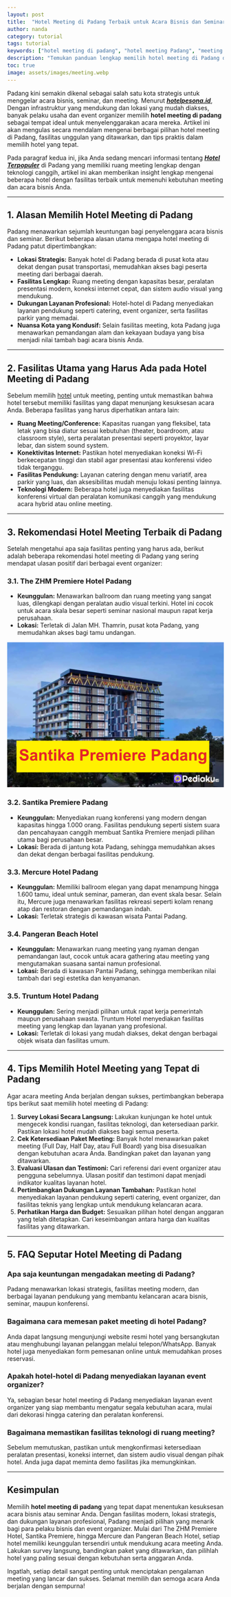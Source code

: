 ```yaml
---
layout: post
title:  "Hotel Meeting di Padang Terbaik untuk Acara Bisnis dan Seminar"
author: nanda
category: tutorial
tags: tutorial
keywords: ["hotel meeting di padang", "hotel meeting Padang", "meeting hotel Padang", "hotel meeting terbaik", "acara bisnis Padang", "seminar Padang", "Hotel Terpopuler"]
description: "Temukan panduan lengkap memilih hotel meeting di Padang dengan fasilitas modern, ruang konferensi luas, dan layanan terbaik untuk mendukung acara bisnis dan seminar Anda."
toc: true
image: assets/images/meeting.webp
---
```


Padang kini semakin dikenal sebagai salah satu kota strategis untuk menggelar acara bisnis, seminar, dan meeting. Menurut ***[hotelpesona.id](https://hotelpesona.id)***, Dengan infrastruktur yang mendukung dan lokasi yang mudah diakses, banyak pelaku usaha dan event organizer memilih **hotel meeting di padang** sebagai tempat ideal untuk menyelenggarakan acara mereka. Artikel ini akan mengulas secara mendalam mengenai berbagai pilihan hotel meeting di Padang, fasilitas unggulan yang ditawarkan, dan tips praktis dalam memilih hotel yang tepat.

Pada paragraf kedua ini, jika Anda sedang mencari informasi tentang [***Hotel Terpopuler***](https://hotelpesona.id/hotel-bertema/hotel-terpopuler-di-destinasi-wisata-tertentu/) di Padang yang memiliki ruang meeting lengkap dengan teknologi canggih, artikel ini akan memberikan insight lengkap mengenai beberapa hotel dengan fasilitas terbaik untuk memenuhi kebutuhan meeting dan acara bisnis Anda.

---

## 1. Alasan Memilih Hotel Meeting di Padang

Padang menawarkan sejumlah keuntungan bagi penyelenggara acara bisnis dan seminar. Berikut beberapa alasan utama mengapa hotel meeting di Padang patut dipertimbangkan:

- **Lokasi Strategis:** Banyak hotel di Padang berada di pusat kota atau dekat dengan pusat transportasi, memudahkan akses bagi peserta meeting dari berbagai daerah.
- **Fasilitas Lengkap:** Ruang meeting dengan kapasitas besar, peralatan presentasi modern, koneksi internet cepat, dan sistem audio visual yang mendukung.
- **Dukungan Layanan Profesional:** Hotel-hotel di Padang menyediakan layanan pendukung seperti catering, event organizer, serta fasilitas parkir yang memadai.
- **Nuansa Kota yang Kondusif:** Selain fasilitas meeting, kota Padang juga menawarkan pemandangan alam dan kekayaan budaya yang bisa menjadi nilai tambah bagi acara bisnis Anda.

---

## 2. Fasilitas Utama yang Harus Ada pada Hotel Meeting di Padang

Sebelum memilih [hotel](ttps://pediaku.id/liburan-thailand-low-budget/) untuk meeting, penting untuk memastikan bahwa hotel tersebut memiliki fasilitas yang dapat menunjang kesuksesan acara Anda. Beberapa fasilitas yang harus diperhatikan antara lain:

- **Ruang Meeting/Conference:** Kapasitas ruangan yang fleksibel, tata letak yang bisa diatur sesuai kebutuhan (theater, boardroom, atau classroom style), serta peralatan presentasi seperti proyektor, layar lebar, dan sistem sound system.
- **Konektivitas Internet:** Pastikan hotel menyediakan koneksi Wi-Fi berkecepatan tinggi dan stabil agar presentasi atau konferensi video tidak terganggu.
- **Fasilitas Pendukung:** Layanan catering dengan menu variatif, area parkir yang luas, dan aksesibilitas mudah menuju lokasi penting lainnya.
- **Teknologi Modern:** Beberapa hotel juga menyediakan fasilitas konferensi virtual dan peralatan komunikasi canggih yang mendukung acara hybrid atau online meeting.

---

## 3. Rekomendasi Hotel Meeting Terbaik di Padang

Setelah mengetahui apa saja fasilitas penting yang harus ada, berikut adalah beberapa rekomendasi hotel meeting di Padang yang sering mendapat ulasan positif dari berbagai event organizer:

### 3.1. The ZHM Premiere Hotel Padang
- **Keunggulan:** Menawarkan ballroom dan ruang meeting yang sangat luas, dilengkapi dengan peralatan audio visual terkini. Hotel ini cocok untuk acara skala besar seperti seminar nasional maupun rapat kerja perusahaan.
- **Lokasi:** Terletak di Jalan MH. Thamrin, pusat kota Padang, yang memudahkan akses bagi tamu undangan.

![santika hote](/assets/images/santika.webp)
### 3.2. Santika Premiere Padang
- **Keunggulan:** Menyediakan ruang konferensi yang modern dengan kapasitas hingga 1.000 orang. Fasilitas pendukung seperti sistem suara dan pencahayaan canggih membuat Santika Premiere menjadi pilihan utama bagi perusahaan besar.
- **Lokasi:** Berada di jantung kota Padang, sehingga memudahkan akses dan dekat dengan berbagai fasilitas pendukung.

### 3.3. Mercure Hotel Padang
- **Keunggulan:** Memiliki ballroom elegan yang dapat menampung hingga 1.600 tamu, ideal untuk seminar, pameran, dan event skala besar. Selain itu, Mercure juga menawarkan fasilitas rekreasi seperti kolam renang atap dan restoran dengan pemandangan indah.
- **Lokasi:** Terletak strategis di kawasan wisata Pantai Padang.

### 3.4. Pangeran Beach Hotel
- **Keunggulan:** Menawarkan ruang meeting yang nyaman dengan pemandangan laut, cocok untuk acara gathering atau meeting yang mengutamakan suasana santai namun profesional.
- **Lokasi:** Berada di kawasan Pantai Padang, sehingga memberikan nilai tambah dari segi estetika dan kenyamanan.

### 3.5. Truntum Hotel Padang
- **Keunggulan:** Sering menjadi pilihan untuk rapat kerja pemerintah maupun perusahaan swasta. Truntum Hotel menyediakan fasilitas meeting yang lengkap dan layanan yang profesional.
- **Lokasi:** Terletak di lokasi yang mudah diakses, dekat dengan berbagai objek wisata dan fasilitas umum.

---

## 4. Tips Memilih Hotel Meeting yang Tepat di Padang

Agar acara meeting Anda berjalan dengan sukses, pertimbangkan beberapa tips berikut saat memilih hotel meeting di Padang:

1. **Survey Lokasi Secara Langsung:** Lakukan kunjungan ke hotel untuk mengecek kondisi ruangan, fasilitas teknologi, dan ketersediaan parkir. Pastikan lokasi hotel mudah diakses bagi semua peserta.
2. **Cek Ketersediaan Paket Meeting:** Banyak hotel menawarkan paket meeting (Full Day, Half Day, atau Full Board) yang bisa disesuaikan dengan kebutuhan acara Anda. Bandingkan paket dan layanan yang ditawarkan.
3. **Evaluasi Ulasan dan Testimoni:** Cari referensi dari event organizer atau pengguna sebelumnya. Ulasan positif dan testimoni dapat menjadi indikator kualitas layanan hotel.
4. **Pertimbangkan Dukungan Layanan Tambahan:** Pastikan hotel menyediakan layanan pendukung seperti catering, event organizer, dan fasilitas teknis yang lengkap untuk mendukung kelancaran acara.
5. **Perhatikan Harga dan Budget:** Sesuaikan pilihan hotel dengan anggaran yang telah ditetapkan. Cari keseimbangan antara harga dan kualitas fasilitas yang ditawarkan.

---

## 5. FAQ Seputar Hotel Meeting di Padang

### Apa saja keuntungan mengadakan meeting di Padang?
Padang menawarkan lokasi strategis, fasilitas meeting modern, dan berbagai layanan pendukung yang membantu kelancaran acara bisnis, seminar, maupun konferensi.

### Bagaimana cara memesan paket meeting di hotel Padang?
Anda dapat langsung mengunjungi website resmi hotel yang bersangkutan atau menghubungi layanan pelanggan melalui telepon/WhatsApp. Banyak hotel juga menyediakan form pemesanan online untuk memudahkan proses reservasi.

### Apakah hotel-hotel di Padang menyediakan layanan event organizer?
Ya, sebagian besar hotel meeting di Padang menyediakan layanan event organizer yang siap membantu mengatur segala kebutuhan acara, mulai dari dekorasi hingga catering dan peralatan konferensi.

### Bagaimana memastikan fasilitas teknologi di ruang meeting?
Sebelum memutuskan, pastikan untuk mengkonfirmasi ketersediaan peralatan presentasi, koneksi internet, dan sistem audio visual dengan pihak hotel. Anda juga dapat meminta demo fasilitas jika memungkinkan.

---

## Kesimpulan

Memilih **hotel meeting di padang** yang tepat dapat menentukan kesuksesan acara bisnis atau seminar Anda. Dengan fasilitas modern, lokasi strategis, dan dukungan layanan profesional, Padang menjadi pilihan yang menarik bagi para pelaku bisnis dan event organizer. Mulai dari The ZHM Premiere Hotel, Santika Premiere, hingga Mercure dan Pangeran Beach Hotel, setiap hotel memiliki keunggulan tersendiri untuk mendukung acara meeting Anda. Lakukan survey langsung, bandingkan paket yang ditawarkan, dan pilihlah hotel yang paling sesuai dengan kebutuhan serta anggaran Anda.

Ingatlah, setiap detail sangat penting untuk menciptakan pengalaman meeting yang lancar dan sukses. Selamat memilih dan semoga acara Anda berjalan dengan sempurna!
